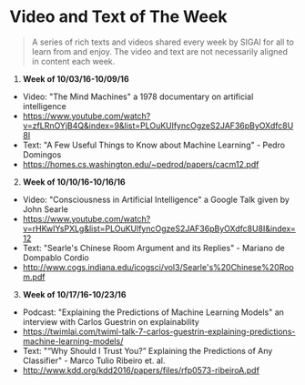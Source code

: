 # Video and Text of The Week
> A series of rich texts and videos shared every week by SIGAI for all to learn from and enjoy. The video and text are not necessarily aligned in content each week.

1. **Week of 10/03/16-10/09/16**
  * Video: "The Mind Machines" a 1978 documentary on artificial intelligence
   * https://www.youtube.com/watch?v=zfLRnOYjB4Q&index=9&list=PLOuKUlfyncOgzeS2JAF36pByOXdfc8U8I
  * Text: "A Few Useful Things to Know about Machine Learning" - Pedro Domingos
   * https://homes.cs.washington.edu/~pedrod/papers/cacm12.pdf

2. **Week of 10/10/16-10/16/16**
  * Video: "Consciousness in Artificial Intelligence" a Google Talk given by John Searle
   * https://www.youtube.com/watch?v=rHKwIYsPXLg&list=PLOuKUlfyncOgzeS2JAF36pByOXdfc8U8I&index=12
  * Text: "Searle's Chinese Room Argument and its Replies" - Mariano de Dompablo Cordio 
   * http://www.cogs.indiana.edu/icogsci/vol3/Searle's%20Chinese%20Room.pdf
   
3. **Week of 10/17/16-10/23/16**
  * Podcast: "Explaining the Predictions of Machine Learning Models" an interview with Carlos Guestrin on explainability
   * https://twimlai.com/twiml-talk-7-carlos-guestrin-explaining-predictions-machine-learning-models/
  * Text: "“Why Should I Trust You?” Explaining the Predictions of Any Classifier" - Marco Tulio Ribeiro et. al.
   * http://www.kdd.org/kdd2016/papers/files/rfp0573-ribeiroA.pdf

